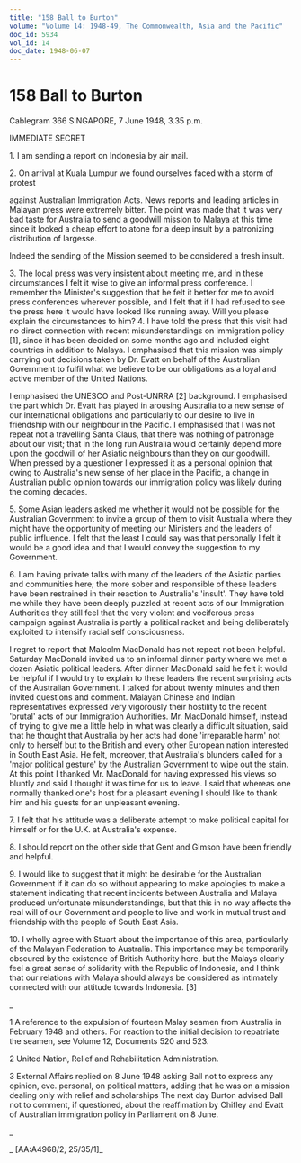 ```yaml
---
title: "158 Ball to Burton"
volume: "Volume 14: 1948-49, The Commonwealth, Asia and the Pacific"
doc_id: 5934
vol_id: 14
doc_date: 1948-06-07
---
```


# 158 Ball to Burton

Cablegram 366 SINGAPORE, 7 June 1948, 3.35 p.m.

IMMEDIATE SECRET

1\. I am sending a report on Indonesia by air mail.

2\. On arrival at Kuala Lumpur we found ourselves faced with a storm of protest

against Australian Immigration Acts. News reports and leading articles in Malayan press were extremely bitter. The point was made that it was very bad taste for Australia to send a goodwill mission to Malaya at this time since it looked a cheap effort to atone for a deep insult by a patronizing distribution of largesse.

Indeed the sending of the Mission seemed to be considered a fresh insult.

3\. The local press was very insistent about meeting me, and in these circumstances I felt it wise to give an informal press conference. I remember the Minister's suggestion that he felt it better for me to avoid press conferences wherever possible, and I felt that if I had refused to see the press here it would have looked like running away. Will you please explain the circumstances to him? 4. I have told the press that this visit had no direct connection with recent misunderstandings on immigration policy [1], since it has been decided on some months ago and included eight countries in addition to Malaya. I emphasised that this mission was simply carrying out decisions taken by Dr. Evatt on behalf of the Australian Government to fulfil what we believe to be our obligations as a loyal and active member of the United Nations.

I emphasised the UNESCO and Post-UNRRA [2] background. I emphasised the part which Dr. Evatt has played in arousing Australia to a new sense of our international obligations and particularly to our desire to live in friendship with our neighbour in the Pacific. I emphasised that I was not repeat not a travelling Santa Claus, that there was nothing of patronage about our visit; that in the long run Australia would certainly depend more upon the goodwill of her Asiatic neighbours than they on our goodwill. When pressed by a questioner I expressed it as a personal opinion that owing to Australia's new sense of her place in the Pacific, a change in Australian public opinion towards our immigration policy was likely during the coming decades.

5\. Some Asian leaders asked me whether it would not be possible for the Australian Government to invite a group of them to visit Australia where they might have the opportunity of meeting our Ministers and the leaders of public influence. I felt that the least I could say was that personally I felt it would be a good idea and that I would convey the suggestion to my Government.

6\. I am having private talks with many of the leaders of the Asiatic parties and communities here; the more sober and responsible of these leaders have been restrained in their reaction to Australia's 'insult'. They have told me while they have been deeply puzzled at recent acts of our Immigration Authorities they still feel that the very violent and vociferous press campaign against Australia is partly a political racket and being deliberately exploited to intensify racial self consciousness.

I regret to report that Malcolm MacDonald has not repeat not been helpful. Saturday MacDonald invited us to an informal dinner party where we met a dozen Asiatic political leaders. After dinner MacDonald said he felt it would be helpful if I would try to explain to these leaders the recent surprising acts of the Australian Government. I talked for about twenty minutes and then invited questions and comment. Malayan Chinese and Indian representatives expressed very vigorously their hostility to the recent 'brutal' acts of our Immigration Authorities. Mr. MacDonald himself, instead of trying to give me a little help in what was clearly a difficult situation, said that he thought that Australia by her acts had done 'irreparable harm' not only to herself but to the British and every other European nation interested in South East Asia. He felt, moreover, that Australia's blunders called for a 'major political gesture' by the Australian Government to wipe out the stain. At this point I thanked Mr. MacDonald for having expressed his views so bluntly and said I thought it was time for us to leave. I said that whereas one normally thanked one's host for a pleasant evening I should like to thank him and his guests for an unpleasant evening.

7\. I felt that his attitude was a deliberate attempt to make political capital for himself or for the U.K. at Australia's expense.

8\. I should report on the other side that Gent and Gimson have been friendly and helpful.

9\. I would like to suggest that it might be desirable for the Australian Government if it can do so without appearing to make apologies to make a statement indicating that recent incidents between Australia and Malaya produced unfortunate misunderstandings, but that this in no way affects the real will of our Government and people to live and work in mutual trust and friendship with the people of South East Asia.

10\. I wholly agree with Stuart about the importance of this area, particularly of the Malayan Federation to Australia. This importance may be temporarily obscured by the existence of British Authority here, but the Malays clearly feel a great sense of solidarity with the Republic of Indonesia, and I think that our relations with Malaya should always be considered as intimately connected with our attitude towards Indonesia. [3]

_

1 A reference to the expulsion of fourteen Malay seamen from Australia in February 1948 and others. For reaction to the initial decision to repatriate the seamen, see Volume 12, Documents 520 and 523.

2 United Nation, Relief and Rehabilitation Administration.

3 External Affairs replied on 8 June 1948 asking Ball not to express any opinion, eve. personal, on political matters, adding that he was on a mission dealing only with relief and scholarships The next day Burton advised Ball not to comment, if questioned, about the reaffimation by Chifley and Evatt of Australian immigration policy in Parliament on 8 June.

_

_ [AA:A4968/2, 25/35/1]_
